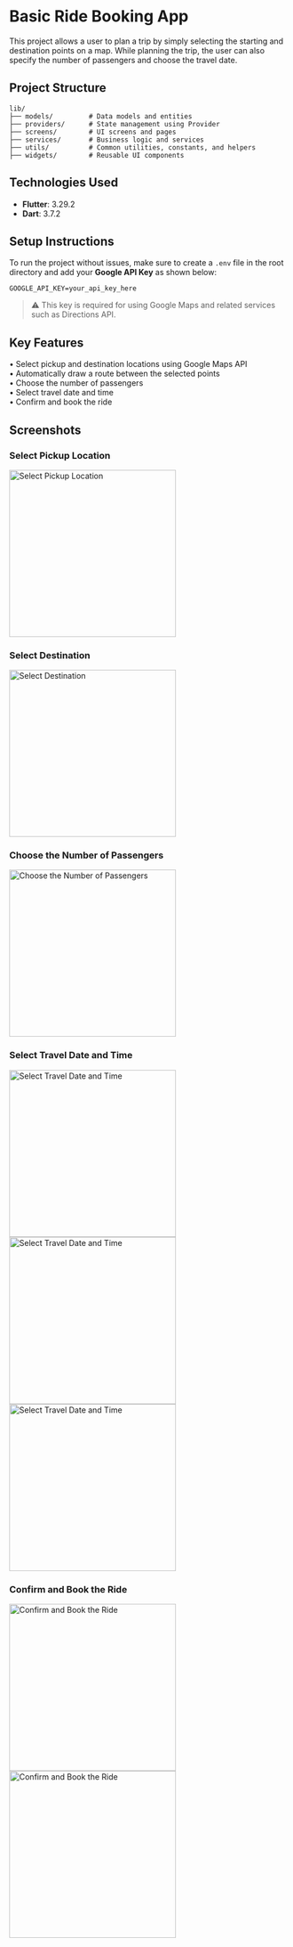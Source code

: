 # Basic Ride Booking App
This project allows a user to plan a trip by simply selecting the starting and destination points on a map. While planning the trip, the user can also specify the number of passengers and choose the travel date.

## Project Structure

```
lib/
├── models/         # Data models and entities
├── providers/      # State management using Provider
├── screens/        # UI screens and pages
├── services/       # Business logic and services
├── utils/          # Common utilities, constants, and helpers
├── widgets/        # Reusable UI components
```

## Technologies Used

- **Flutter**: 3.29.2  
- **Dart**: 3.7.2

## Setup Instructions

To run the project without issues, make sure to create a `.env` file in the root directory and add your **Google API Key** as shown below:

```
GOOGLE_API_KEY=your_api_key_here
```

> ⚠️ This key is required for using Google Maps and related services such as Directions API.

## Key Features

• Select pickup and destination locations using Google Maps API  
• Automatically draw a route between the selected points  
• Choose the number of passengers   
• Select travel date and time  
• Confirm and book the ride

## Screenshots

### Select Pickup Location
<img src="https://i.ibb.co/YFjTzGN8/Simulator-Screenshot-i-Phone-16-2025-04-02-at-03-08-28.png" alt="Select Pickup Location" width="300"/>

### Select Destination
<img src="https://i.ibb.co/PZB2t16T/Simulator-Screenshot-i-Phone-16-2025-04-02-at-03-08-52.png" alt="Select Destination" width="300"/>

### Choose the Number of Passengers
<img src="https://i.ibb.co/TBS1b6Vf/Simulator-Screenshot-i-Phone-16-2025-04-02-at-03-09-02.png" alt="Choose the Number of Passengers" width="300"/>

### Select Travel Date and Time  
<img src="https://i.ibb.co/7x7zybQH/Simulator-Screenshot-i-Phone-16-2025-04-02-at-03-09-22.png" alt="Select Travel Date and Time" width="300"/>
<img src="https://i.ibb.co/DfHbSqhC/Simulator-Screenshot-i-Phone-16-2025-04-02-at-03-15-49.png" alt="Select Travel Date and Time" width="300"/>
<img src="https://i.ibb.co/JRZ3GdQY/Simulator-Screenshot-i-Phone-16-2025-04-02-at-03-15-54.png" alt="Select Travel Date and Time" width="300"/>

### Confirm and Book the Ride
<img src="https://i.ibb.co/wF3gwPRm/Simulator-Screenshot-i-Phone-16-2025-04-02-at-03-09-27.png" alt="Confirm and Book the Ride" width="300"/>
<img src="https://i.ibb.co/93SNzDL4/Simulator-Screenshot-i-Phone-16-2025-04-02-at-03-09-32.png" alt="Confirm and Book the Ride" width="300"/>